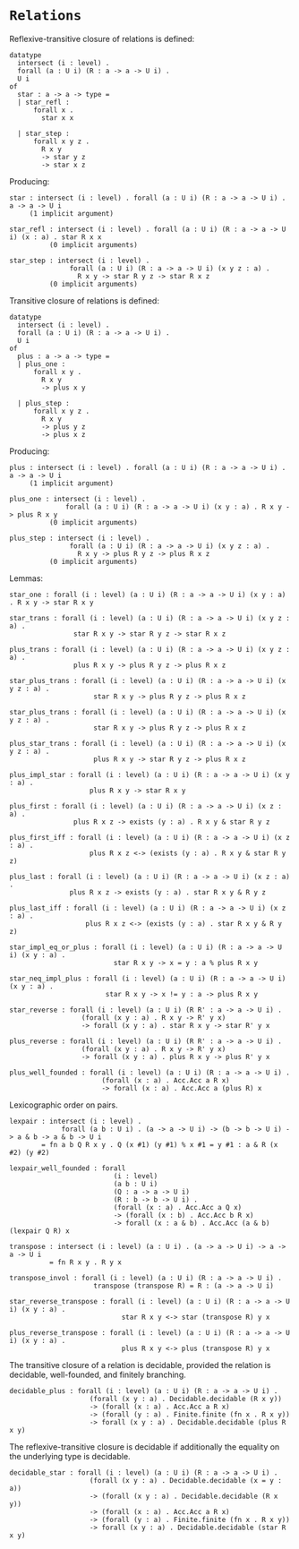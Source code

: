 # `Relations`

Reflexive-transitive closure of relations is defined:

    datatype
      intersect (i : level) .
      forall (a : U i) (R : a -> a -> U i) .
      U i
    of
      star : a -> a -> type =
      | star_refl :
          forall x .
            star x x
  
      | star_step :
          forall x y z .
            R x y
            -> star y z
            -> star x z

Producing:

    star : intersect (i : level) . forall (a : U i) (R : a -> a -> U i) . a -> a -> U i
         (1 implicit argument)

    star_refl : intersect (i : level) . forall (a : U i) (R : a -> a -> U i) (x : a) . star R x x
              (0 implicit arguments)

    star_step : intersect (i : level) .
                   forall (a : U i) (R : a -> a -> U i) (x y z : a) .
                     R x y -> star R y z -> star R x z
              (0 implicit arguments)

Transitive closure of relations is defined:

    datatype
      intersect (i : level) .
      forall (a : U i) (R : a -> a -> U i) .
      U i
    of
      plus : a -> a -> type =
      | plus_one :
          forall x y .
            R x y
            -> plus x y
  
      | plus_step :
          forall x y z .
            R x y
            -> plus y z
            -> plus x z

Producing:

    plus : intersect (i : level) . forall (a : U i) (R : a -> a -> U i) . a -> a -> U i
         (1 implicit argument)

    plus_one : intersect (i : level) .
                  forall (a : U i) (R : a -> a -> U i) (x y : a) . R x y -> plus R x y
              (0 implicit arguments)

    plus_step : intersect (i : level) .
                   forall (a : U i) (R : a -> a -> U i) (x y z : a) .
                     R x y -> plus R y z -> plus R x z
              (0 implicit arguments)

Lemmas:

    star_one : forall (i : level) (a : U i) (R : a -> a -> U i) (x y : a) . R x y -> star R x y

    star_trans : forall (i : level) (a : U i) (R : a -> a -> U i) (x y z : a) .
                    star R x y -> star R y z -> star R x z

    plus_trans : forall (i : level) (a : U i) (R : a -> a -> U i) (x y z : a) .
                    plus R x y -> plus R y z -> plus R x z

    star_plus_trans : forall (i : level) (a : U i) (R : a -> a -> U i) (x y z : a) .
                         star R x y -> plus R y z -> plus R x z

    star_plus_trans : forall (i : level) (a : U i) (R : a -> a -> U i) (x y z : a) .
                         star R x y -> plus R y z -> plus R x z

    plus_star_trans : forall (i : level) (a : U i) (R : a -> a -> U i) (x y z : a) .
                         plus R x y -> star R y z -> plus R x z

    plus_impl_star : forall (i : level) (a : U i) (R : a -> a -> U i) (x y : a) .
                        plus R x y -> star R x y

    plus_first : forall (i : level) (a : U i) (R : a -> a -> U i) (x z : a) .
                    plus R x z -> exists (y : a) . R x y & star R y z

    plus_first_iff : forall (i : level) (a : U i) (R : a -> a -> U i) (x z : a) .
                        plus R x z <-> (exists (y : a) . R x y & star R y z)

    plus_last : forall (i : level) (a : U i) (R : a -> a -> U i) (x z : a) .
                   plus R x z -> exists (y : a) . star R x y & R y z

    plus_last_iff : forall (i : level) (a : U i) (R : a -> a -> U i) (x z : a) .
                       plus R x z <-> (exists (y : a) . star R x y & R y z)

    star_impl_eq_or_plus : forall (i : level) (a : U i) (R : a -> a -> U i) (x y : a) .
                              star R x y -> x = y : a % plus R x y

    star_neq_impl_plus : forall (i : level) (a : U i) (R : a -> a -> U i) (x y : a) .
                            star R x y -> x != y : a -> plus R x y

    star_reverse : forall (i : level) (a : U i) (R R' : a -> a -> U i) .
                      (forall (x y : a) . R x y -> R' y x)
                      -> forall (x y : a) . star R x y -> star R' y x

    plus_reverse : forall (i : level) (a : U i) (R R' : a -> a -> U i) .
                      (forall (x y : a) . R x y -> R' y x)
                      -> forall (x y : a) . plus R x y -> plus R' y x

    plus_well_founded : forall (i : level) (a : U i) (R : a -> a -> U i) .
                           (forall (x : a) . Acc.Acc a R x)
                           -> forall (x : a) . Acc.Acc a (plus R) x

Lexicographic order on pairs.

    lexpair : intersect (i : level) .
                 forall (a b : U i) . (a -> a -> U i) -> (b -> b -> U i) -> a & b -> a & b -> U i
            = fn a b Q R x y . Q (x #1) (y #1) % x #1 = y #1 : a & R (x #2) (y #2)

    lexpair_well_founded : forall
                              (i : level)
                              (a b : U i)
                              (Q : a -> a -> U i)
                              (R : b -> b -> U i) .
                              (forall (x : a) . Acc.Acc a Q x)
                              -> (forall (x : b) . Acc.Acc b R x)
                              -> forall (x : a & b) . Acc.Acc (a & b) (lexpair Q R) x

    transpose : intersect (i : level) (a : U i) . (a -> a -> U i) -> a -> a -> U i
              = fn R x y . R y x

    transpose_invol : forall (i : level) (a : U i) (R : a -> a -> U i) .
                         transpose (transpose R) = R : (a -> a -> U i)

    star_reverse_transpose : forall (i : level) (a : U i) (R : a -> a -> U i) (x y : a) .
                                star R x y <-> star (transpose R) y x

    plus_reverse_transpose : forall (i : level) (a : U i) (R : a -> a -> U i) (x y : a) .
                                plus R x y <-> plus (transpose R) y x

The transitive closure of a relation is decidable, provided the
relation is decidable, well-founded, and finitely branching.

    decidable_plus : forall (i : level) (a : U i) (R : a -> a -> U i) .
                        (forall (x y : a) . Decidable.decidable (R x y))
                        -> (forall (x : a) . Acc.Acc a R x)
                        -> (forall (y : a) . Finite.finite (fn x . R x y))
                        -> forall (x y : a) . Decidable.decidable (plus R x y)

The reflexive-transitive closure is decidable if additionally the
equality on the underlying type is decidable.

    decidable_star : forall (i : level) (a : U i) (R : a -> a -> U i) .
                        (forall (x y : a) . Decidable.decidable (x = y : a))
                        -> (forall (x y : a) . Decidable.decidable (R x y))
                        -> (forall (x : a) . Acc.Acc a R x)
                        -> (forall (y : a) . Finite.finite (fn x . R x y))
                        -> forall (x y : a) . Decidable.decidable (star R x y)

